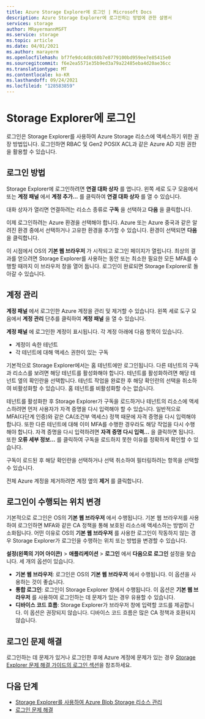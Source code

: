 ```yaml
---
title: Azure Storage Explorer에 로그인 | Microsoft Docs
description: Azure Storage Explorer에 로그인하는 방법에 관한 설명서
services: storage
author: MRayermannMSFT
ms.service: storage
ms.topic: article
ms.date: 04/01/2021
ms.author: marayerm
ms.openlocfilehash: bf7fe9dc4d8c60b7e8779100bd959ee7e85415e0
ms.sourcegitcommit: f6e2ea5571e35b9ed3a79a22485eba4d20ae36cc
ms.translationtype: MT
ms.contentlocale: ko-KR
ms.lasthandoff: 09/24/2021
ms.locfileid: "128583859"
---
```

# <a name="sign-in-to-storage-explorer"></a>Storage Explorer에 로그인

로그인은 Storage Explorer를 사용하여 Azure Storage 리소스에 액세스하기 위한 권장 방법입니다. 로그인하면 RBAC 및 Gen2 POSIX ACL과 같은 Azure AD 지원 권한을 활용할 수 있습니다.

## <a name="how-to-sign-in"></a>로그인 방법

Storage Explorer에 로그인하려면 **연결 대화 상자** 를 엽니다. 왼쪽 세로 도구 모음에서 또는 **계정 패널** 에서 **계정 추가...** 를 클릭하여 **연결 대화 상자** 를 열 수 있습니다.

대화 상자가 열리면 연결하려는 리소스 종류로 **구독** 을 선택하고 **다음** 을 클릭합니다.

이제 로그인하려는 Azure 환경을 선택해야 합니다. Azure 또는 Azure 중국과 같은 알려진 환경 중에서 선택하거나 고유한 환경을 추가할 수 있습니다. 환경이 선택되면 **다음** 을 클릭합니다.

이 시점에서 OS의 **기본 웹 브라우저** 가 시작되고 로그인 페이지가 열립니다. 최상의 결과를 얻으려면 Storage Explorer를 사용하는 동안 또는 최소한 필요한 모든 MFA를 수행할 때까지 이 브라우저 창을 열어 둡니다. 로그인이 완료되면 Storage Explorer로 돌아갈 수 있습니다.

## <a name="managing-accounts"></a>계정 관리

**계정 패널** 에서 로그인한 Azure 계정을 관리 및 제거할 수 있습니다. 왼쪽 세로 도구 모음에서 **계정 관리** 단추를 클릭하여 **계정 패널** 을 열 수 있습니다.

**계정 패널** 에 로그인한 계정이 표시됩니다. 각 계정 아래에 다음 항목이 있습니다.
- 계정이 속한 테넌트
- 각 테넌트에 대해 액세스 권한이 있는 구독

기본적으로 Storage Explorer에서는 홈 테넌트에만 로그인됩니다. 다른 테넌트의 구독과 리소스를 보려면 해당 테넌트를 활성화해야 합니다. 테넌트를 활성화하려면 해당 테넌트 옆의 확인란을 선택합니다. 테넌트 작업을 완료한 후 해당 확인란의 선택을 취소하여 비활성화할 수 있습니다. 홈 테넌트를 비활성화할 수는 없습니다.

테넌트를 활성화한 후 Storage Explorer가 구독을 로드하거나 테넌트의 리소스에 액세스하려면 먼저 사용자가 자격 증명을 다시 입력해야 할 수 있습니다. 일반적으로 MFA(다단계 인증)와 같은 CA(조건부 액세스) 정책 때문에 자격 증명을 다시 입력해야 합니다. 또한 다른 테넌트에 대해 이미 MFA를 수행한 경우라도 해당 작업을 다시 수행해야 합니다. 자격 증명을 다시 입력하려면 **자격 증명 다시 입력...** 을 클릭하면 됩니다. 또한 **오류 세부 정보...** 를 클릭하여 구독을 로드하지 못한 이유를 정확하게 확인할 수 있습니다.

구독이 로드된 후 해당 확인란을 선택하거나 선택 취소하여 필터링하려는 항목을 선택할 수 있습니다.

전체 Azure 계정을 제거하려면 계정 옆의 **제거** 를 클릭합니다.

## <a name="changing-where-sign-in-happens"></a>로그인이 수행되는 위치 변경

기본적으로 로그인은 OS의 **기본 웹 브라우저** 에서 수행됩니다. 기본 웹 브라우저를 사용하여 로그인하면 MFA와 같은 CA 정책을 통해 보호된 리소스에 액세스하는 방법이 간소화됩니다. 어떤 이유로 OS의 **기본 웹 브라우저** 를 사용한 로그인이 작동하지 않는 경우 Storage Explorer가 로그인을 수행하는 위치 또는 방법을 변경할 수 있습니다.

**설정(왼쪽의 기어 아이콘)**  > **애플리케이션** > **로그인** 에서 **다음으로 로그인** 설정을 찾습니다. 세 개의 옵션이 있습니다.
- **기본 웹 브라우저**: 로그인은 OS의 **기본 웹 브라우저** 에서 수행됩니다. 이 옵션을 사용하는 것이 좋습니다.
- **통합 로그인**: 로그인이 Storage Explorer 창에서 수행됩니다. 이 옵션은 **기본 웹 브라우저** 를 사용하여 로그인하는 데 문제가 있는 경우 유용할 수 있습니다.
- **디바이스 코드 흐름**: Storage Explorer가 브라우저 창에 입력할 코드를 제공합니다. 이 옵션은 권장되지 않습니다. 디바이스 코드 흐름은 많은 CA 정책과 호환되지 않습니다.

## <a name="troubleshooting-sign-in-issues"></a>로그인 문제 해결

로그인하는 데 문제가 있거나 로그인한 후에 Azure 계정에 문제가 있는 경우 [Storage Explorer 문제 해결 가이드의 로그인 섹션](./storage-explorer-troubleshooting.md#sign-in-issues)을 참조하세요.

## <a name="next-steps"></a>다음 단계

- [Storage Explorer를 사용하여 Azure Blob Storage 리소스 관리](../../vs-azure-tools-storage-explorer-blobs.md)
- [로그인 문제 해결](./storage-explorer-troubleshooting.md#sign-in-issues)
